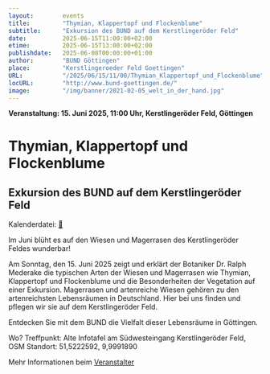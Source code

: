 ```yaml
---
layout:        events
title:         "Thymian, Klappertopf und Flockenblume"
subtitle:      "Exkursion des BUND auf dem Kerstlingeröder Feld"
date:          2025-06-15T11:00:00+02:00
etime:         2025-06-15T13:00:00+02:00
publishdate:   2025-06-08T00:00:00+01:00
author:        "BUND Göttingen"
place:         "Kerstlingeroeder Feld Goettingen"
URL:           "/2025/06/15/11/00/Thymian_Klappertopf_und_Flockenblume"
locURL:        "http://www.bund-goettingen.de/"
image:         "/img/banner/2021-02-05_welt_in_der_hand.jpg"
---
```


**Veranstaltung: 15. Juni 2025, 11:00 Uhr, Kerstlingeröder Feld, Göttingen**

Thymian, Klappertopf und Flockenblume
===========

Exkursion des BUND auf dem Kerstlingeröder Feld
-----------


Kalenderdatei: [📆](/ics/2025-06-15_11-00_thymian_klappertopf_und_flockenblume.ics)

Im Juni blüht es auf den Wiesen und Magerrasen des Kerstlingeröder Feldes wunderbar!

Am Sonntag, den 15. Juni 2025 zeigt und erklärt der Botaniker Dr. Ralph Mederake die typischen Arten der Wiesen und Magerrasen wie Thymian, Klappertopf und Flockenblume und die Besonderheiten der Vegetation auf einer Exkursion. Magerrasen und artenreiche Wiesen gehören zu den artenreichsten Lebensräumen in Deutschland. Hier bei uns finden und pflegen wir sie auf dem Kerstlingeröder Feld.

Entdecken Sie mit dem BUND die Vielfalt dieser Lebensräume in Göttingen.

Wo? Treffpunkt: Alte Infotafel am Südwesteingang Kerstlingeröder Feld, OSM Standort: 51,5222592, 9,9991890



Mehr Informationen beim [Veranstalter](http://www.bund-goettingen.de/)

